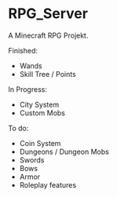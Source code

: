 # RPG_Server
A Minecraft RPG Projekt.

Finished:

- Wands
- Skill Tree / Points

In Progress:

- City System
- Custom Mobs

To do:

- Coin System
- Dungeons / Dungeon Mobs
- Swords
- Bows
- Armor
- Roleplay features
